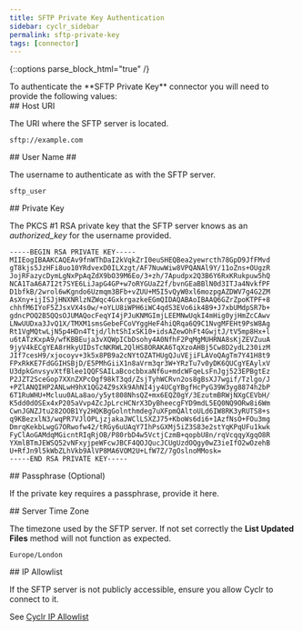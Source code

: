 ```yaml
---
title: SFTP Private Key Authentication
sidebar: cyclr_sidebar
permalink: sftp-private-key
tags: [connector]
---
```

{::options parse_block_html="true" /}
<section class="card py-5 my-5">
To authenticate the **SFTP Private Key** connector you will need to provide the following values:


</section>
<section class="card py-5 my-5">
## Host URI

The URI where the SFTP server is located.

```
sftp://example.com
```


</section>
<section class="card py-5 my-5">
## User Name ## 

The username to authenticate as with the SFTP server.

```
sftp_user
```


</section>
<section class="card py-5 my-5">
## Private Key

The PKCS #1 RSA private key that the SFTP server knows as an _authorized_key_ for the username provided.

```
-----BEGIN RSA PRIVATE KEY-----
MIIEogIBAAKCAQEAv9fnWThDaI2kVqkZrI0euSHEQBea2yewrcth78GpD9JfFMvd
gT8kjs5JzHFi8uo10YRdvexD0ILXzgt/AF7NuwWiw8VPQANAl9Y/11oZns+OUgzR
JojRFazycDymLgNxPpAqZdX9bO39M6Eo/3+zh/7Apudpx2Q3B6Y6RxKRukpuw5hQ
NCA1TaA6A7I2t7SYE6LiJapG4GP+w7oRYGUaZ2f/bvnGEaBBlN0d3ITJa4NvkfPF
D1bfkB/2wrol6wKgndo6Uzmqm3BFb+vZUU+M5I5vQyW0xl6mozpgAZDWV7g4G2ZM
AsXny+ijISJjHNXNRlzNZWqc4GxkrgazkeEGmQIDAQABAoIBAAQ6GZrZpoKTPF+8
chhfM6IYoF5ZJsxVX4s0w/+oYLU8iWPH6iWC4qdS3EVo6ik4B9+J7xbUMdpSR7b+
gdncPOQ2B5QQsOJUMAQocFeqYI4jPJuKNMGImjLEEMNwUqkI4mHig0yjHmZcCAwv
LNwUUDxa3JvQ1X/TMXM1smsGebeFCoVYggHeF4hiQRqa6Q9C1NvgMFEHt9PsW8Ag
Rt1VgMQtwLjN5p4HDn4Ttjd/lhtShIxSK10+idsAZewOhFt4GwjtJ/tV5mp8Hx+l
u6tATzKxpA9/wfKBBEuja3vXQWpICbDsohy4A0NfhF2PqMgMUHRNA8sKjZEVZuuA
9jyV4kECgYEA8rHkyUIDsTcNKRWL2QlHS8ORAKA6TqXzoAHBj5Cw8D2ydL230izM
JIf7cesH9/xjocoyv+3k5x8PB9a2cNYtOZATHUgQJuVEjiFLAVoQAgTm7Y41H8t9
FPxRkKE7FdGGIHSBjD/E5PMhGiiX1n8aVrm3qr3W+YRzTu7v0yDK6QUCgYEAylxV
U3dpkGnvsyvXtfBlee1QQFSAILaBcocbbxaNf6u+mdcWFqeLsFnJgj523EPBgtEz
P2JZT2SceGop7XXnZXPcOgf98kT3qd/ZsjTyhWCRvn2os8gBsXJ7wgif/Tzlgo/J
+PZlANQIHP2ANLwH9hX1QG24Z9sXk9AhNI4jy4UCgYBgfHcPyG39W3yg8874h2bP
6T1RuWHU+Mcluu0ALa8ao/y5yt808NhsQZ+mx6EQZ0gY/3EzutmBRWjNXgCEVbH/
K5dd0dOSEx4xP205aVvp4ZcJpLrcHCNrX3DyBheecgFYD9mdL5EQ0NQ9ORw8i6Wm
CwnJGNZJtu282OOB1Yy2HQKBgGolnthmdeg7uXFpmQAltoULd6IW8RK3yRUTS8+s
q9KBezxlN3/wqPR7VJlOPLjzjakaJWClLSXZJ75+KboWs6di6+1AzfNsO+FOu3mg
DmrqKekbLwgG7ORwofw42/tRGy6uUAqY7IhPsGXMj5iZ3S83e2stYqKPqUFu1kwk
FyClAoGAMdqMGicntRIqRjOB/P80rbD4w5VctjCzmB+qopbU8n/rqVcqqyXgqO8R
YXmlBTmJEWSQ52vNFxyjpeWFcwJBCF4QOJQucJCUgUzdOQgy0wZ3ieIfO2wOzehB
U+RfJn9l5kWbZLhVkb9AlVP8MA6VOM2U+LfW7Z/7gOslnoMMosk=
-----END RSA PRIVATE KEY-----
```


</section>
<section class="card py-5 my-5">
## Passphrase (Optional)

If the private key requires a passphrase, provide it here.


</section>
<section class="card py-5 my-5">
## Server Time Zone

The timezone used by the SFTP server. If not set correctly the **List Updated Files** method will not function as expected.

```
Europe/London
```


</section>
<section class="card py-5 my-5">
## IP Allowlist

If the SFTP server is not publicly accessible, ensure you allow Cyclr to connect to it.

See [Cyclr IP Allowlist](https://docs.cyclr.com/cyclr-ip-allowlist)

</section>
